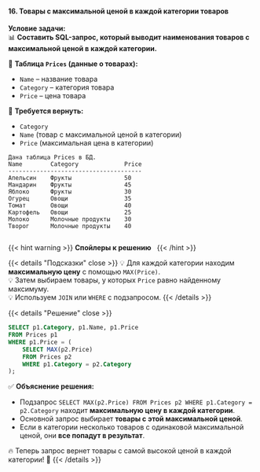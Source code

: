 #### 16. Товары с максимальной ценой в каждой категории товаров


**Условие задачи:**  
📊 **Составить SQL-запрос, который выводит наименования товаров с максимальной ценой в каждой категории.**

📌 **Таблица `Prices` (данные о товарах):**

- `Name` – название товара
- `Category` – категория товара
- `Price` – цена товара

🚀 **Требуется вернуть:**

- `Category`
- `Name` (товар с максимальной ценой в категории)
- `Price` (максимальная цена в категории)


```text
Дана таблица Prices в БД.
Name        Category             Price
--------------------------------------
Апельсин    Фрукты               50
Мандарин    Фрукты               45
Яблоко      Фрукты               30
Огурец      Овощи                35
Томат       Овощи                40
Картофель   Овощи                25
Молоко      Молочные продукты    30
Творог      Молочные продукты    40


```


{{< hint warning >}}
**Спойлеры к решению**  
{{< /hint >}}

{{< details "Подсказки" close >}}
💡 Для каждой категории находим **максимальную цену** с помощью `MAX(Price)`.  
💡 Затем выбираем товары, у которых `Price` равно найденному максимуму.  
💡 Используем `JOIN` или `WHERE` с подзапросом.
{{< /details >}}

{{< details "Решение" close >}}

```sql
SELECT p1.Category, p1.Name, p1.Price
FROM Prices p1
WHERE p1.Price = (
    SELECT MAX(p2.Price) 
    FROM Prices p2 
    WHERE p1.Category = p2.Category
);
```

✅ **Объяснение решения:**

- Подзапрос `SELECT MAX(p2.Price) FROM Prices p2 WHERE p1.Category = p2.Category` находит **максимальную цену в каждой категории**.
- Основной запрос выбирает **товары с этой максимальной ценой**.
- Если в категории несколько товаров с одинаковой максимальной ценой, они **все попадут в результат**.

🔥 Теперь запрос вернет товары с самой высокой ценой в каждой категории! 🚀
{{< /details >}}